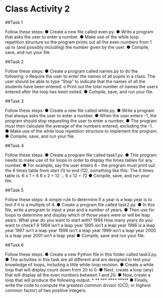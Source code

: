 # Class Activity 2


##Task 1

Follow these steps:
● Create a new file called even.py.
● Write a program that asks the user to enter a number.
● Make use of the while loop repetition structure so the program prints out
all the even numbers from 1 up to (and possibly including) the number
given by the user.
● Compile, save, and run your file.

##Task 2

Follow these steps:
● Create a program called names.py to do the following:
o Require the user to enter the names of all pupils in a class. The user
should be able to type “Stop” to indicate that the names of all the
students have been entered.
o Print out the total number of names the users entered after the
loop has been exited.
● Compile, save, and run your file.

##Task 3

Follow these steps:
● Create a new file called while.py.
● Write a program that always asks the user to enter a number.
● When the user enters -1, the program should stop requesting the user to
enter a number,
● The program must then calculate the average of the numbers entered,
excluding the -1.
● Make use of the while loop repetition structure to implement the
program.
● Compile, save, and run your file.

##Task 4 

Follow these steps: 
● Create a program file called task1.py. 
● This program needs to make use of for loops in order to display the times tables for any number. 
● For example, say the user enters 6 - the program must print out the 6 times table from start (1) to end (12), something like this: The 6 times table is: 6 x 1 = 6 6 x 2 = 12 … 6 x 12 = 72 
● Compile, save, and run your file.  

##Task 5

Follow these steps: 
A simple rule to determine if a year is a leap year is to test if it is a multiple of 4. 
● Create a program file called task2.py. 
● In this file, write a program to input a year and a number of years. 
● Then use for loops to determine and display which of those years were or will be leap years. What year do you want to start with? 1994 How many years do you want to check? 8 1994 isn’t a leap year 1995 isn’t a leap year 1996 is a leap year 1997 isn’t a leap year 1998 isn’t a leap year 1999 isn’t a leap year 2000 is a leap year 2001 isn’t a leap year 
● Compile, save and run your file.  

##Task 6

Follow these steps: 
● Create a new Python file in this folder called task3.py. 
● The activities in this task are all different and are designed to test your knowledge of loops, including a little while-loop revision. 
● Create a while loop that will display count down from 20 to 0. 
● Next, create a loop (any) that will display all the even numbers between 1 and 20. 
● Now, create a loop that will produce the following output: * ** *** **** ***** 
● Finally, write the code to compute the greatest common divisor (GCD, or highest common factor) of two positive integers.
